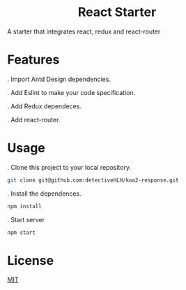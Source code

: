 <h1 align="center">React Starter</h1>
A starter that integrates react, redux and react-router

# Features
. Import Antd Design dependencies.

. Add Eslint to make your code specification.

. Add Redux dependeces.

. Add react-router.


# Usage
. Clone this project to your local repository.
```bash
git clone git@github.com:detectiveHLH/koa2-response.git
```
. Install the dependences.
```bash
npm install
```
. Start server
```bash
npm start
```

# License
[MIT](./LICENSE)

